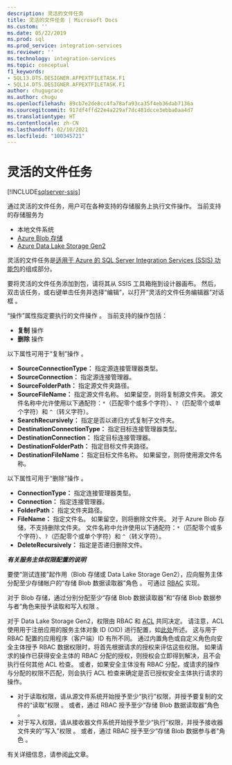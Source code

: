 ```yaml
---
description: 灵活的文件任务
title: 灵活的文件任务 | Microsoft Docs
ms.custom: ''
ms.date: 05/22/2019
ms.prod: sql
ms.prod_service: integration-services
ms.reviewer: ''
ms.technology: integration-services
ms.topic: conceptual
f1_keywords:
- SQL13.DTS.DESIGNER.AFPEXTFILETASK.F1
- SQL14.DTS.DESIGNER.AFPEXTFILETASK.F1
author: chugugrace
ms.author: chugu
ms.openlocfilehash: 89cb7e2de8cc4fa78afa93ca35f4eb36dab7136a
ms.sourcegitcommit: 917df4ffd22e4a229af7dc481dcce3ebba0aa4d7
ms.translationtype: HT
ms.contentlocale: zh-CN
ms.lasthandoff: 02/10/2021
ms.locfileid: "100345721"
---
```

# <a name="flexible-file-task"></a>灵活的文件任务

[!INCLUDE[sqlserver-ssis](../../includes/applies-to-version/sqlserver-ssis.md)]

通过灵活的文件任务，用户可在各种支持的存储服务上执行文件操作。
当前支持的存储服务为

- 本地文件系统
- [Azure Blob 存储](https://azure.microsoft.com/services/storage/blobs/)
- [Azure Data Lake Storage Gen2](/azure/storage/blobs/data-lake-storage-introduction)

灵活的文件任务是[适用于 Azure 的 SQL Server Integration Services (SSIS) 功能包](../../integration-services/azure-feature-pack-for-integration-services-ssis.md)的组成部分。

要将灵活的文件任务添加到包，请将其从 SSIS 工具箱拖到设计器画布。 然后，双击该任务，或右键单击任务并选择“编辑”，以打开“灵活的文件任务编辑器”对话框   。

“操作”属性指定要执行的文件操作  。
当前支持的操作包括：
- **复制** 操作
- **删除** 操作

以下属性可用于“复制”操作  。

- **SourceConnectionType：** 指定源连接管理器类型。
- **SourceConnection：** 指定源连接管理器。
- **SourceFolderPath：** 指定源文件夹路径。
- **SourceFileName：** 指定源文件名称。 如果留空，则将复制源文件夹。 源文件名称中允许使用以下通配符：`*`（匹配零个或多个字符）、`?`（匹配零个或单个字符）和 `^`（转义字符）。
- **SearchRecursively：** 指定是否以递归方式复制子文件夹。
- **DestinationConnectionType：** 指定目标连接管理器类型。
- **DestinationConnection：** 指定目标连接管理器。
- **DestinationFolderPath：** 指定目标文件夹路径。
- **DestinationFileName：** 指定目标文件名称。 如果留空，则将使用源文件名称。

以下属性可用于“删除”操作  。
- **ConnectionType：** 指定连接管理器类型。
- **Connection：** 指定连接管理器。
- **FolderPath：** 指定文件夹路径。
- **FileName：** 指定文件名。 如果留空，则将删除文件夹。 对于 Azure Blob 存储，不支持删除文件夹。 文件名称中允许使用以下通配符：`*`（匹配零个或多个字符）、`?`（匹配零个或单个字符）和 `^`（转义字符）。
- **DeleteRecursively：** 指定是否递归删除文件。

***有关服务主体权限配置的说明***

要使“测试连接”起作用（Blob 存储或 Data Lake Storage Gen2），应向服务主体分配至少存储帐户的“存储 Blob 数据读取器”角色   。
可通过 [RBAC](/azure/storage/common/storage-auth-aad-rbac-portal#assign-rbac-roles-using-the-azure-portal) 实现。

对于 Blob 存储，通过分别分配至少“存储 Blob 数据读取器”和“存储 Blob 数据参与者”角色来授予读取和写入权限   。

对于 Data Lake Storage Gen2，权限由 RBAC 和 [ACL](/azure/storage/blobs/data-lake-storage-how-to-set-permissions-storage-explorer) 共同决定。
请注意，ACL 使用用于注册应用的服务主体对象 ID (OID) 进行配置，如[此处](/azure/storage/blobs/data-lake-storage-access-control#how-do-i-set-acls-correctly-for-a-service-principal)所述。
这与用于 RBAC 配置的应用程序（客户端）ID 有所不同。
通过内置角色或自定义角色向安全主体授予 RBAC 数据权限时，将首先根据请求的授权来评估这些权限。
如果请求的操作已获得安全主体的 RBAC 分配的授权，则授权会立即得到解决，且不会执行任何其他 ACL 检查。
或者，如果安全主体没有 RBAC 分配，或请求的操作与分配的权限不匹配，则会执行 ACL 检查来确定是否已授权安全主体执行请求的操作。

- 对于读取权限，请从源文件系统开始授予至少“执行”权限，并授予要复制的文件的“读取”权限   。 或者，通过 RBAC 授予至少“存储 Blob 数据读取器”角色  。
- 对于写入权限，请从接收器文件系统开始授予至少“执行”权限，并授予接收器文件夹的“写入”权限   。 或者，通过 RBAC 授予至少“存储 Blob 数据参与者”角色  。

有关详细信息，请参阅[此](/azure/storage/blobs/data-lake-storage-access-control)文章。